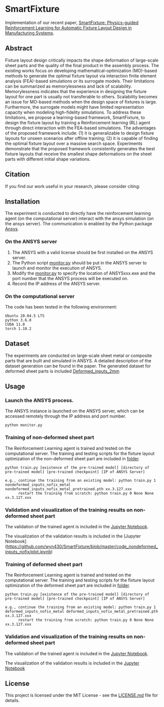 # SmartFixture
Implementation of our recent paper, [SmartFixture: Physics-guided Reinforcement Learning for Automatic Fixture Layout Design in Manufacturing Systems](https://scholar.google.com/citations?user=-vfMhrEAAAAJ&hl=en).

## Abstract
Fixture layout design critically impacts the shape deformation of large-scale sheet parts and the quality of the final product in the assembly process. The existing works focus on developing mathematical-optimization (MO)-based methods to generate the optimal fixture layout via interaction finite element analysis (FEA)-based simulations or its surrogate models. Their limitations can be summarized as memorylessness and lack of scalability. Memorylessness indicates that the experience in designing the fixture layout for one part is usually not transferable to others. Scalability becomes an issue for MO-based methods when the design space of fixtures is large. Furthermore, the surrogate models might have limited representation capacity when modeling high-fidelity simulations. To address these limitations, we propose a learning-based framework, SmartFixture, to design the fixture layout by training a Reinforcement learning (RL) agent through direct interaction with the FEA-based simulations. The advantages of the proposed framework include: (1) it is generalizable to design fixture layouts for unseen scenarios after offline training; (2) it is capable of finding the optimal fixture layout over a massive search space. Experiments demonstrate that the proposed framework consistently generates the best fixture layouts that receive the smallest shape deformations on the sheet parts with different initial shape variations.

## Citation

If you find our work useful in your research, please consider citing:

## Installation

The experiment is conducted to directly have the reinforcement learning agent (on the computational server) interact with the ansys simulation (on the ansys server). The communication is enabled by the Python package [Ansys](https://pypi.org/project/pyansys/). 

### On the ANSYS server

1. The ANSYS with a valid license should be first installed on the ANSYS server.
2. The Python script [monitor.py](https://github.com/wyn430/SmartFixture/blob/master/monitor.py) should be put in the ANSYS server to launch and monitor the execution of ANSYS.
3. Modify the [monitor.py](https://github.com/wyn430/SmartFixture/blob/master/monitor.py) to specify the location of ANSYSxxx.exe and the port number that the ANSYS process will be executed on.
4. Record the IP address of the ANSYS server.

### On the computational server

The code has been tested in the following environment:

```
Ubuntu 20.04.5 LTS
python 3.6.8
CUDA 11.0
torch 1.10.2
```

## Dataset
The experiments are conducted on large-scale sheet metal or composite parts that are built and simulated in ANSYS. A detailed description of the dataset generation can be found in the paper. The generated dataset for deformed sheet parts is included [Deformed_inputs_2mm](https://github.com/wyn430/SmartFixture/tree/master/Deformed_inputs_2mm) 

## Usage

### Launch the ANSYS process.

The ANSYS instance is launched on the ANSYS server, which can be accessed remotely through the IP address and port number.
```
python monitor.py
```

### Training of non-deformed sheet part

The Reinforcement Learning agent is trained and tested on the computational server. The training and testing scripts for the fixture layout optimization of the non-deformed sheet part are included in [folder](https://github.com/wyn430/SmartFixture/tree/master/code_nondeformed_inputs_nofix).

```
python train.py [existence of the pre-trained model] [directory of pre-trained model] [pre-trained checkpoint] [IP of ANSYS Server]

e.g., continue the training from an existing model: python train.py 1 nondeformed_inputs_nofix_metal nondeformed_inputs_nofix_metal_pretrained.pth xx.3.127.xxx
      restart the training from scratch: python train.py 0 None None xx.3.127.xxx
```

### Validation and visualization of the training results on non-deformed sheet part
The validation of the trained agent is included in the [Jupyter Notebook](https://github.com/wyn430/SmartFixture/blob/master/code_nondeformed_inputs_nofix/test.ipynb).

The visualization of the validation results is included in the [Jupyter Notebook] (https://github.com/wyn430/SmartFixture/blob/master/code_nondeformed_inputs_nofix/plot.ipynb)


### Training of deformed sheet part

The Reinforcement Learning agent is trained and tested on the computational server. The training and testing scripts for the fixture layout optimization of the deformed sheet part are included in [folder](https://github.com/wyn430/SmartFixture/tree/master/code_deformed_inputs_nofix).

```
python train.py [existence of the pre-trained model] [directory of pre-trained model] [pre-trained checkpoint] [IP of ANSYS Server]

e.g., continue the training from an existing model: python train.py 1 deformed_inputs_nofix_metal deformed_inputs_nofix_metal_pretrained.pth xx.3.127.xxx
      restart the training from scratch: python train.py 0 None None xx.3.127.xxx
```

### Validation and visualization of the training results on non-deformed sheet part
The validation of the trained agent is included in the [Jupyter Notebook](https://github.com/wyn430/SmartFixture/blob/master/code_deformed_inputs_nofix/test.ipynb).

The visualization of the validation results is included in the [Jupyter Notebook](https://github.com/wyn430/SmartFixture/blob/master/code_deformed_inputs_nofix/plot.ipynb)

## License

This project is licensed under the MIT License - see the [LICENSE.md](https://github.com/wyn430/SmartFixture/blob/master/LICENSE) file for details.


